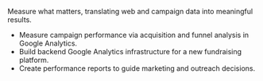 Measure what matters, translating web and campaign data into meaningful results.

-   Measure campaign performance via acquisition and funnel analysis in Google Analytics.
-   Build backend Google Analytics infrastructure for a new fundraising platform.
-   Create performance reports to guide marketing and outreach decisions.